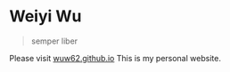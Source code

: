 # Weiyi Wu

> semper liber

Please visit [wuw62.github.io](http://wuw62.github.io/) 
This is my personal website. 